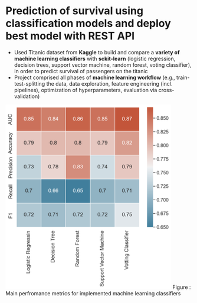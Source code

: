 # Prediction of survival using classification models and deploy best model with REST API

- Used Titanic dataset from **Kaggle** to build and compare a **variety of machine learning classifiers** with **sckit-learn** (logistic regression, decision trees, support vector machine, random forest, voting classifier), in order to predict survival of passengers on the titanic
- Project comprised all phases of **machine learning workflow** (e.g., train-test-splitting the data, data exploration, feature engineering (incl. pipelines), optimization of hyperparameters, evaluation via cross-validation)

<img src="./figures/overview_ml_pm.png" height="500" />
Figure : Main perfromance metrics for implemented machine learning classifiers



